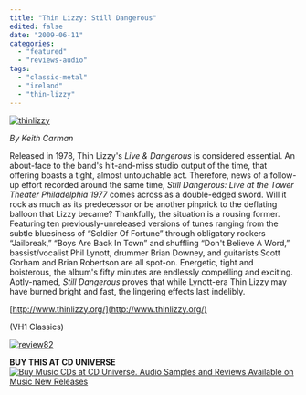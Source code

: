```yaml
---
title: "Thin Lizzy: Still Dangerous"
edited: false
date: "2009-06-11"
categories:
  - "featured"
  - "reviews-audio"
tags:
  - "classic-metal"
  - "ireland"
  - "thin-lizzy"
---
```


[![thinlizzy](http://www.hellbound.ca/wp-content/uploads/2009/06/thinlizzy-300x300.jpg "thinlizzy")](http://www.hellbound.ca/wp-content/uploads/2009/06/thinlizzy.jpg)

_By Keith Carman_

Released in 1978, Thin Lizzy's _Live & Dangerous_ is considered essential. An about-face to the band's hit-and-miss studio output of the time, that offering boasts a tight, almost untouchable act. Therefore, news of a follow-up effort recorded around the same time, _Still Dangerous: Live at the Tower Theater Philadelphia 1977_ comes across as a double-edged sword. Will it rock as much as its predecessor or be another pinprick to the deflating balloon that Lizzy became? Thankfully, the situation is a rousing former. Featuring ten previously-unreleased versions of tunes ranging from the subtle bluesiness of “Soldier Of Fortune” through obligatory rockers “Jailbreak,” “Boys Are Back In Town” and shuffling “Don't Believe A Word,” bassist/vocalist Phil Lynott, drummer Brian Downey, and guitarists Scott Gorham and Brian Robertson are all spot-on. Energetic, tight and boisterous, the album's fifty minutes are endlessly compelling and exciting. Aptly-named, _Still Dangerous_ proves that while Lynott-era Thin Lizzy may have burned bright and fast, the lingering effects last indelibly.

[http://www.thinlizzy.org/](http://www.thinlizzy.org/)

(VH1 Classics)

[![review82](http://www.hellbound.ca/wp-content/uploads/2009/06/review82.png "review82")](http://www.hellbound.ca/wp-content/uploads/2009/06/review82.png)

**BUY THIS AT CD UNIVERSE** [![Buy Music CDs at CD Universe. Audio Samples and Reviews Available on Music New Releases](http://www.cduniverse.com/banners/live/cdu/468x60_music/468x60_music02.gif)](http://www.cduniverse.com/productinfo.asp?pid=7859797&frm=lk_hellbound)
